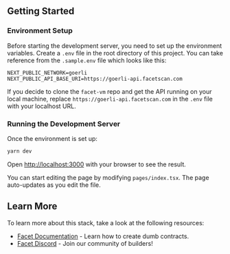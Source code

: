## Getting Started

### Environment Setup

Before starting the development server, you need to set up the environment variables. Create a `.env` file in the root directory of this project. You can take reference from the `.sample.env` file which looks like this:

```
NEXT_PUBLIC_NETWORK=goerli
NEXT_PUBLIC_API_BASE_URI=https://goerli-api.facetscan.com
```

If you decide to clone the `facet-vm` repo and get the API running on your local machine, replace `https://goerli-api.facetscan.com` in the `.env` file with your localhost URL.

### Running the Development Server

Once the environment is set up:

```bash
yarn dev
```

Open [http://localhost:3000](http://localhost:3000) with your browser to see the result.

You can start editing the page by modifying `pages/index.tsx`. The page auto-updates as you edit the file.

## Learn More

To learn more about this stack, take a look at the following resources:

- [Facet Documentation](https://docs.ethscriptions.com/v/ethscriptions-vm) - Learn how to create dumb contracts.
- [Facet Discord](https://discord.gg/facet) - Join our community of builders!
